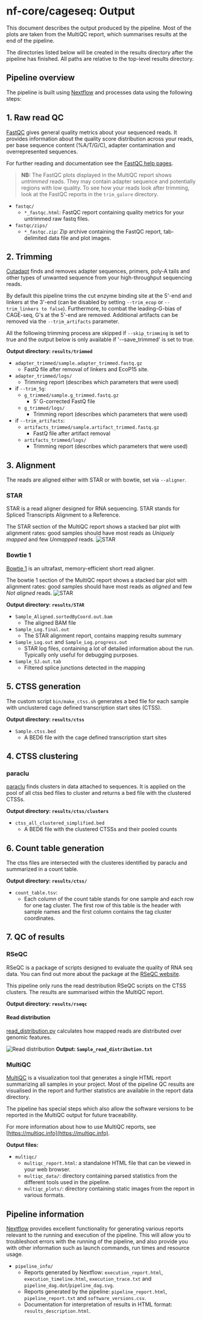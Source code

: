 # nf-core/cageseq: Output

This document describes the output produced by the pipeline. Most of the plots are taken from the MultiQC report, which summarises results at the end of the pipeline.

The directories listed below will be created in the results directory after the pipeline has finished. All paths are relative to the top-level results directory.

<!-- TODO nf-core: Write this documentation describing your workflow's output -->

## Pipeline overview

The pipeline is built using [Nextflow](https://www.nextflow.io/)
and processes data using the following steps:

<!-- /TOC -->

## 1. Raw read QC

[FastQC](http://www.bioinformatics.babraham.ac.uk/projects/fastqc/) gives general quality metrics about your sequenced reads. It provides information about the quality score distribution across your reads, per base sequence content (%A/T/G/C), adapter contamination and overrepresented sequences.

For further reading and documentation see the [FastQC help pages](http://www.bioinformatics.babraham.ac.uk/projects/fastqc/Help/).

  > **NB:** The FastQC plots displayed in the MultiQC report shows _untrimmed_ reads. They may contain adapter sequence and potentially regions with low quality. To see how your reads look after trimming, look at the FastQC reports in the `trim_galore` directory.

* `fastqc/`
  * `*_fastqc.html`: FastQC report containing quality metrics for your untrimmed raw fastq files.
* `fastqc/zips/`
  * `*_fastqc.zip`: Zip archive containing the FastQC report, tab-delimited data file and plot images.


## 2. Trimming

[Cutadapt](https://cutadapt.readthedocs.io/en/stable/) finds and removes adapter
sequences, primers, poly-A tails and other types of unwanted sequence from your
high-throughput sequencing reads.

By default this pipeline trims the cut enzyme binding site at the 5'-end and
linkers at the 3'-end (can be disabled by setting `--trim_ecop` or `--trim_linkers to false`).
Furthermore, to combat the leading-G-bias of CAGE-seq, G's at the 5'-end are removed. Additional artifacts can be removed via the `--trim_artifacts` parameter.

All the following trimming process are skipped if `--skip_trimming` is set to true and the output below is only available if '--save_trimmed' is set to true.

**Output directory: `results/trimmed`**

- `adapter_trimmed/sample.adapter_trimmed.fastq.gz`
  - FastQ file after removal of linkers and EcoP15 site.
- `adapter_trimmed/logs/`
  - Trimming report (describes which parameters that were used)
- if `--trim_5g`:
  - `g_trimmed/sample.g_trimmed.fastq.gz`
    - 5' G-corrected FastQ file
  - `g_trimmed/logs/`
    - Trimming report (describes which parameters that were used)
- if `--trim_artifacts`:
  - `artifacts_trimmed/sample.artifact_trimmed.fastq.gz`
    - FastQ file after artifact removal
  - `artifacts_trimmed/logs/`
    - Trimming report (describes which parameters that were used)

## 3. Alignment

The reads are aligned either with STAR or with bowtie, set via `--aligner`.

### STAR

STAR is a read aligner designed for RNA sequencing. STAR stands for Spliced Transcripts Alignment to a Reference.

The STAR section of the MultiQC report shows a stacked bar plot with alignment rates:
good samples should have most reads as _Uniquely mapped_ and few _Unmapped_ reads.
![STAR](images/star_alignment_plot.png)

### Bowtie 1

[Bowtie 1](http://bowtie-bio.sourceforge.net/index.shtml) is an ultrafast,
memory-efficient short read aligner.

The bowtie 1 section of the MultiQC report shows a stacked bar plot with
alignment rates:
good samples should have most reads as _aligned_ and few _Not aligned_ reads.
![STAR](images/bowtie1_alignment_plot.png)

**Output directory: `results/STAR`**

- `Sample_Aligned.sortedByCoord.out.bam`
  - The aligned BAM file
- `Sample_Log.final.out`
  - The STAR alignment report, contains mapping results summary
- `Sample_Log.out` and `Sample_Log.progress.out`
  - STAR log files, containing a lot of detailed information about the run. Typically only useful for debugging purposes.
- `Sample_SJ.out.tab`
  - Filtered splice junctions detected in the mapping

## 5. CTSS generation

The custom script `bin/make_ctss.sh` generates a bed file for each sample with
unclustered cage defined transcription start sites (CTSS).

**Output directory: `results/ctss`**

- `Sample.ctss.bed`
  - A BED6 file with the cage defined transcription start sites

## 4. CTSS clustering

### paraclu

[paraclu](http://cbrc3.cbrc.jp/~martin/paraclu/) finds clusters in data
attached to sequences. It is applied on the pool of all ctss bed files to
cluster and returns a bed file with the clustered CTSSs.

**Output directory: `results/ctss/clusters`**

- `ctss_all_clustered_simplified.bed`
  - A BED6 file with the clustered CTSSs and their pooled counts

## 6. Count table generation

The ctss files are intersected with the clusteres identified by paraclu and
summarized in a count table.

**Output directory: `results/ctss/`**

- `count_table.tsv`:
  - Each column of the count table stands for one sample and each row for one tag cluster. The first row of this table is the header with sample names and the first column contains the tag cluster coordinates.

## 7. QC of results

### RSeQC

RSeQC is a package of scripts designed to evaluate the quality of RNA seq data. You can find out more about the package at the [RSeQC website](http://rseqc.sourceforge.net/).

This pipeline only runs the read destribution RSeQC scripts on the CTSS clusters. The results are summarised within the MultiQC report.

**Output directory: `results/rseqc`**

#### Read distribution

[read_distribution.py](http://rseqc.sourceforge.net/#read-distribution-py)
calculates how mapped reads are distributed over genomic features.

![Read distribution](images/rseqc_read_distribution_plot.png)
**Output: `Sample_read_distribution.txt`**

### MultiQC

[MultiQC](http://multiqc.info) is a visualization tool that generates a single HTML report summarizing all samples in your project. Most of the pipeline QC results are visualised in the report and further statistics are available in the report data directory.

The pipeline has special steps which also allow the software versions to be reported in the MultiQC output for future traceability.

For more information about how to use MultiQC reports, see [https://multiqc.info](https://multiqc.info).

**Output files:**

* `multiqc/`
  * `multiqc_report.html`: a standalone HTML file that can be viewed in your web browser.
  * `multiqc_data/`: directory containing parsed statistics from the different tools used in the pipeline.
  * `multiqc_plots/`: directory containing static images from the report in various formats.

## Pipeline information

[Nextflow](https://www.nextflow.io/docs/latest/tracing.html) provides excellent functionality for generating various reports relevant to the running and execution of the pipeline. This will allow you to troubleshoot errors with the running of the pipeline, and also provide you with other information such as launch commands, run times and resource usage.

* `pipeline_info/`
  * Reports generated by Nextflow: `execution_report.html`, `execution_timeline.html`, `execution_trace.txt` and `pipeline_dag.dot`/`pipeline_dag.svg`.
  * Reports generated by the pipeline: `pipeline_report.html`, `pipeline_report.txt` and `software_versions.csv`.
  * Documentation for interpretation of results in HTML format: `results_description.html`.
